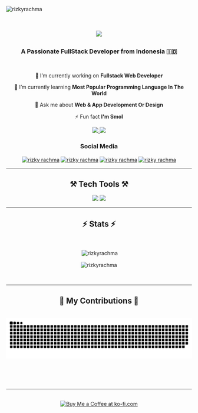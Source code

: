 <p align="left"> <img src="https://komarev.com/ghpvc/?username=rizkyrachma&label=Profile%20views&color=0e75b6&style=flat" alt="rizkyrachma" /> </p>


<h1 align="center">
    <img src="https://readme-typing-svg.herokuapp.com?font=Kanit&weight=500&size=35&duration=4000&color=B10F0F&center=true&random=false&width=435&lines=Hi+there!+👋;I'm+Rizky+Rachma!;" />
</h1>

<h3 align="center">A Passionate FullStack Developer from Indonesia 🇮🇩</h3>

<br/>

<div align="center">
 
 🔭 I’m currently working on **Fullstack Web Developer**
 
 🌱 I’m currently learning **Most Popular Programming Language In The World**

💬 Ask me about **Web & App Development Or Design**

⚡ Fun fact **I'm Smol**

 </div>

 <div align="center"> 
  <a href="mailto:rizkyrachma292@gmail.com">
    <img src="https://img.shields.io/badge/Gmail-333333?style=for-the-badge&logo=gmail&logoColor=red" />
  </a>
  <a href="https://rizkyrachma.github.io" target="_blank">
     <img src="https://img.shields.io/badge/Portfolio-FF5722?style=for-the-badge&logo=todoist&logoColor=white" target="_blank" /> <!-- sqlite, safari, google-chrome are other good icon options -->
  </a>
</div>

<div align="center"> 
<h3> Social Media </h3>
<p>
<a href="https://twitter.com/joergennn" target="blank"><img align="center" src="https://raw.githubusercontent.com/rahuldkjain/github-profile-readme-generator/master/src/images/icons/Social/twitter.svg" alt="rizky rachma" height="30" width="40" /></a>
<a href="https://www.instagram.com/rizkyrachmaa/" target="blank"><img align="center" src="https://raw.githubusercontent.com/rahuldkjain/github-profile-readme-generator/master/src/images/icons/Social/instagram.svg" alt="rizky rachma" height="30" width="40" /></a>
<a href="www.youtube.com/pupudsama" target="blank"><img align="center" src="https://raw.githubusercontent.com/rahuldkjain/github-profile-readme-generator/master/src/images/icons/Social/youtube.svg" alt="rizky rachma" height="30" width="40" /></a>
<a href="https://discord.gg/5GWkNsd34N" target="blank"><img align="center" src="https://raw.githubusercontent.com/rahuldkjain/github-profile-readme-generator/master/src/images/icons/Social/discord.svg" alt="rizky rachma" height="30" width="40" /></a>
</p>
</div>

<hr/>
<h2 align="center">⚒️ Tech Tools ⚒️</h2>


<div align="center">
    <img src="https://skillicons.dev/icons?i=bootstrap,html,css,vscode,github,figma,git" />
    <img src="https://skillicons.dev/icons?i=nodejs,python,javascript,c,java" />
<br>
</div>

<hr/>

<div align="center">
<h2>⚡ Stats ⚡</h2>
  <br>
<p>&nbsp;<img align="center" src="https://github-readme-stats.vercel.app/api?username=rizkyrachma&show_icons=true&locale=en&theme=tokyonight" alt="rizkyrachma" /></p>
<p><img align="center" src="https://github-readme-streak-stats.herokuapp.com/?user=rizkyrachma&&theme=tokyonight" alt="rizkyrachma" /></p>
</div>

<br/>
<hr/>
<div align="center">
  <h2>🐍 My Contributions 🐍</h2>
  <br>
  <img alt="snake eating my contributions" src="https://raw.githubusercontent.com/rizkyrachma/rizkyrachma/output/github-contribution-grid-snake.svg" />
  
  <br/><br/><br/>
</div>

<hr/>
<br/>

<div align="center">
<a href='https://ko-fi.com/rizkyrachma' target='_blank'><img height='64' style='border:0px;height:64px;' src='https://storage.ko-fi.com/cdn/kofi1.png?v=3' border='0' alt='Buy Me a Coffee at ko-fi.com' /></a>
</div>

<br/>
